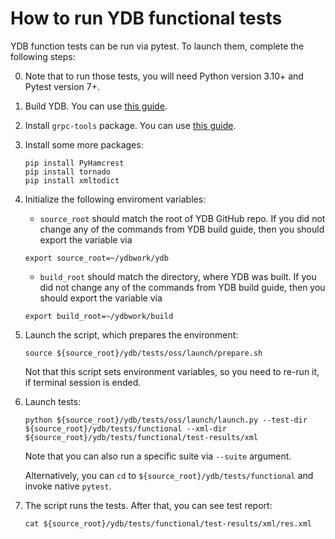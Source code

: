 # How to run YDB functional tests

YDB function tests can be run via pytest. To launch them, complete the following steps:

0. Note that to run those tests, you will need Python version 3.10+ and Pytest version 7+.
1. Build YDB. You can use [this guide](https://github.com/ydb-platform/ydb/blob/main/BUILD.md).
2. Install `grpc-tools` package. You can use [this guide](https://grpc.io/docs/languages/python/quickstart).
3. Install some more packages:
    ```
    pip install PyHamcrest
    pip install tornado
    pip install xmltodict
    ```
4. Initialize the following enviroment variables:
    - `source_root` should match the root of YDB GitHub repo. If you did not change any of the commands from YDB
    build guide, then you should export the variable via
    ```
    export source_root=~/ydbwork/ydb
    ```
    - `build_root` should match the directory, where YDB was built. If you did not change any of the commands from YDB
    build guide, then you should export the variable via
    ```
    export build_root=~/ydbwork/build
    ```
5. Launch the script, which prepares the environment:
    ```
    source ${source_root}/ydb/tests/oss/launch/prepare.sh
    ```
    Not that this script sets environment variables, so you need to re-run it, if terminal session is ended.
7. Launch tests:
    ```
    python ${source_root}/ydb/tests/oss/launch/launch.py --test-dir ${source_root}/ydb/tests/functional --xml-dir ${source_root}/ydb/tests/functional/test-results/xml
    ```
    Note that you can also run a specific suite via `--suite` argument.

    Alternatively, you can `cd` to `${source_root}/ydb/tests/functional` and invoke native `pytest`.
6. The script runs the tests. After that, you can see test report:
    ```
    cat ${source_root}/ydb/tests/functional/test-results/xml/res.xml
    ```
